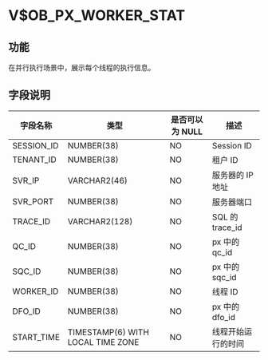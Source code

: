 V$OB_PX_WORKER_STAT 
========================================

功能 
--------------------

在并行执行场景中，展示每个线程的执行信息。

字段说明 
----------------------



|    字段名称    |                类型                 | 是否可以为 NULL |       描述       |
|------------|-----------------------------------|------------|----------------|
| SESSION_ID | NUMBER(38)                        | NO         | Session ID     |
| TENANT_ID  | NUMBER(38)                        | NO         | 租户 ID          |
| SVR_IP     | VARCHAR2(46)                      | NO         | 服务器的 IP 地址     |
| SVR_PORT   | NUMBER(38)                        | NO         | 服务器端口          |
| TRACE_ID   | VARCHAR2(128)                     | NO         | SQL 的 trace_id |
| QC_ID      | NUMBER(38)                        | NO         | px 中的 qc_id    |
| SQC_ID     | NUMBER(38)                        | NO         | px 中的 sqc_id   |
| WORKER_ID  | NUMBER(38)                        | NO         | 线程 ID          |
| DFO_ID     | NUMBER(38)                        | NO         | px 中的 dfo_id   |
| START_TIME | TIMESTAMP(6) WITH LOCAL TIME ZONE | NO         | 线程开始运行的时间      |



